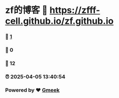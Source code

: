 # zf的博客 :link: https://zfff-cell.github.io/zf.github.io 
### :page_facing_up: [1](https://zfff-cell.github.io/zf.github.io/tag.html) 
### :speech_balloon: 0 
### :hibiscus: 12 
### :alarm_clock: 2025-04-05 13:40:54 
### Powered by :heart: [Gmeek](https://github.com/Meekdai/Gmeek)
